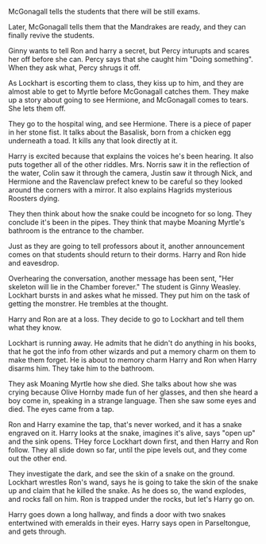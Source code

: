 McGonagall tells the students that there will be still exams.

Later, McGonagall tells them that the Mandrakes are ready, and they can finally
revive the students.

Ginny wants to tell Ron and harry a secret, but Percy inturupts and scares her
off before she can. Percy says that she caught him "Doing something". When they
ask what, Percy shrugs it off.

As Lockhart is escorting them to class, they kiss up to him, and they are
almost able to get to Myrtle before McGonagall catches them. They make up a
story about going to see Hermione, and McGonagall comes to tears. She lets them
off.

They go to the hospital wing, and see Hermione. There is a piece of paper in
her stone fist. It talks about the Basalisk, born from a chicken egg underneath
a toad. It kills any that look directly at it.

Harry is excited because that explains the voices he's been hearing. It also
puts together all of the other riddles. Mrs. Norris saw it in the reflection of
the water, Colin saw it through the camera, Justin saw it through Nick, and
Hermione and the Ravenclaw prefect knew to be careful so they looked around the
corners with a mirror. It also explains Hagrids mysterious Roosters dying.

They then think about how the snake could be incogneto for so long. They
conclude it's been in the pipes. They think that maybe Moaning Myrtle's
bathroom is the entrance to the chamber.

Just as they are going to tell professors about it, another announcement comes
on that students should return to their dorms. Harry and Ron hide and
eavesdrop.

Overhearing the conversation, another message has been sent, "Her skeleton will
lie in the Chamber forever." The student is Ginny Weasley. Lockhart bursts in
and askes what he missed. They put him on the task of getting the monstrer. He
trembles at the thought.

Harry and Ron are at a loss. They decide to go to Lockhart and tell them what
they know.

Lockhart is running away. He admits that he didn't do anything in his books,
that he got the info from other wizards and put a memory charm on them to make
them forget. He is about to memory charm Harry and Ron when Harry disarms him.
They take him to the bathroom.

They ask Moaning Myrtle how she died. She talks about how she was crying
because Olive Hornby made fun of her glasses, and then she heard a boy come
in, speaking in a strange language. Then she saw some eyes and died. The eyes
came from a tap.

Ron and Harry examine the tap, that's never worked, and it has a snake engraved
on it. Harry looks at the snake, imagines it's alive, says "open up" and the
sink opens. THey force Lockhart down first, and then Harry and Ron follow. They
all slide down so far, until the pipe levels out, and they come out the other
end.

They investigate the dark, and see the skin of a snake on the ground. Lockhart
wrestles Ron's wand, says he is going to take the skin of the snake up and
claim that he killed the snake. As he does so, the wand explodes, and rocks
fall on him. Ron is trapped under the rocks, but let's Harry go on.

Harry goes down a long hallway, and finds a door with two snakes entertwined
with emeralds in their eyes. Harry says open in Parseltongue, and gets through.
